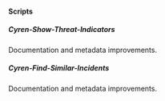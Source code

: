 
#### Scripts
##### Cyren-Show-Threat-Indicators
Documentation and metadata improvements.
##### Cyren-Find-Similar-Incidents
Documentation and metadata improvements.

